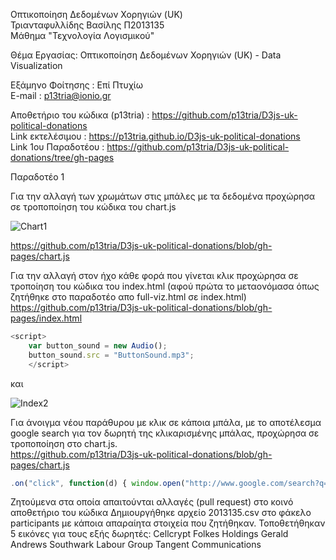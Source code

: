Οπτικοποίηση Δεδομένων Χορηγιών (UK)</br>
Τριανταφυλλίδης Βασίλης Π2013135</br>
Μάθημα "Τεχνολογία Λογισμικού"</br>

Θέμα Εργασίας: Οπτικοποίηση Δεδομένων Χορηγιών (UK) - Data Visualization</br>

Εξάμηνο Φοίτησης    :    Επί Πτυχίω</br>
E-mail              :    p13tria@ionio.gr

Aποθετήριο του κώδικα (p13tria)       :       https://github.com/p13tria/D3js-uk-political-donations</br>
Link εκτελέσιμου                      :       https://p13tria.github.io/D3js-uk-political-donations</br>
Link 1ου Παραδοτέου                   :       https://github.com/p13tria/D3js-uk-political-donations/tree/gh-pages</br>

Παραδοτέο 1

Για την αλλαγή των χρωμάτων στις μπάλες με τα δεδομένα προχώρησα σε τροποποίηση του κώδικα του chart.js

![Chart1](https://github.com/p13tria/sw/blob/2013135/projects/2013135/Chart1.png)

https://github.com/p13tria/D3js-uk-political-donations/blob/gh-pages/chart.js

Για την αλλαγή στον ήχο κάθε φορά που γίνεται κλικ προχώρησα σε τροποίηση του κώδικα του index.html (αφού πρώτα το μεταονόμασα όπως ζητήθηκε στο παραδοτέο απο full-viz.html σε index.html)</br>
https://github.com/p13tria/D3js-uk-political-donations/blob/gh-pages/index.html

```javascript
<script>
    var button_sound = new Audio();
    button_sound.src = "ButtonSound.mp3";
    </script>
```
και 

![Index2](https://github.com/p13tria/sw/blob/2013135/projects/2013135/Index2.png)

Για άνοιγμα νέου παράθυρου με κλικ σε κάποια μπάλα, με το αποτέλεσμα google search για τον δωρητή της κλικαρισμένης μπάλας, προχώρησα σε τροποποίηση στο chart.js.</br>
https://github.com/p13tria/D3js-uk-political-donations/blob/gh-pages/chart.js
```javascript
.on("click", function(d) { window.open("http://www.google.com/search?q=" + d.donor);});
```

Ζητούμενα στα οποία απαιτούνται αλλαγές (pull request) στο κοινό αποθετήριο του κώδικα
Δημιουργήθηκε αρχείο 2013135.csv στο φάκελο participants με κάποια απαραίητα στοιχεία που ζητήθηκαν.
Τοποθετήθηκαν 5 εικόνες για τους εξής δωρητές:  Cellcrypt
                                                Folkes Holdings
                                                Gerald Andrews
                                                Southwark Labour Group
                                                Tangent Communications
